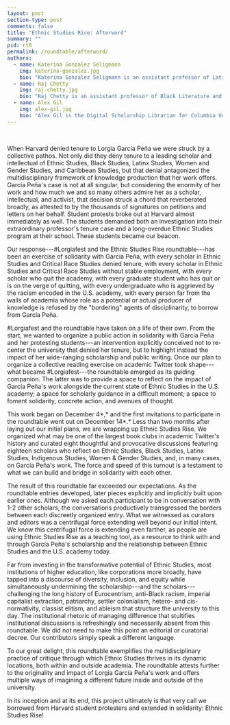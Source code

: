 ```yaml
---
layout: post
section-type: post
comments: false
title: "Ethnic Studies Rise: Afterword"
summary: ""
pid: rt8
permalink: /roundtable/afterword/
authors:
  - name: Katerina Gonzalez Seligmann
    img: katerina-gonzalez.jpg
    bio: "Katerina Gonzalez Seligmann is an assistant professor of Latin American, Caribbean, and U.S. Latinx literature at Emerson College who specializes in Caribbean and Caribbean diaspora literature, history, and social theory. She is currently completing a book about pan-Caribbean discourse in literary magazines produced in English, Spanish, and French. Her essays appear or are forthcoming in <em>South Atlantic Quarterly</em>, <em>MLN</em>, <em>Small Axe</em>, <em>The Global South</em>, and <em>Inti</em>. She co-edited with Clement White a Special Issue on Nicolás Guillén of the <em>C. L. R. James Journal</em> (2015), and she is the translator of <em>Spinning Mill</em> (Cardboard House Press, 2019), a collection of poems by acclaimed Cuban author Legna Rodríguez Iglesias.</em>"
  - name: Raj Chetty
    img: raj-chetty.jpg
    bio: "Raj Chetty is an assistant professor of Black Literature and Culture at San Diego State University who specializes in Caribbean literature with a focus on the Black and African diaspora. He is finishing his first book, <em>“On Refusal and Recognition”: Disparate Blackness in Dominican Literary and Expressive Cultures</em>, and beginning work on a second book, <em>The Entry of the Chorus: Theatrical Legacies of C. L. R. James’s The Black Jacobins</em>. With Amaury Rodríguez he is co-editor of a special issue of <em>The Black Scholar</em> on “Dominican Black Studies,” and his essays appear in <em>Small Axe</em>, <em>Callaloo, Palimpsest: A Journal on Women, Gender, and the Black International, Afro-Hispanic Review, and Meridional: Revista Chilena de Estudios Latinoamericanos</em>."
  - name: Alex Gil
    img: alex-gil.jpg
    bio: "Alex Gil is the Digital Scholarship Librarian for Columbia University. He specializes in techno-social miracles in the humanities and the surrealist poetry of the Caribbean. Some say he is a hummingbird in human form, but those are legends."
---
```


<br>

When Harvard denied tenure to Lorgia García Peña we were struck by a
collective pathos. Not only did they deny tenure to a leading scholar
and intellectual of Ethnic Studies, Black Studies, Latinx Studies, Women
and Gender Studies, and Caribbean Studies, but that denial antagonized
the multidisciplinary framework of knowledge production that her work
offers. García Peña\'s case is not at all singular, but considering the
enormity of her work and how much we and so many others admire her as a
scholar, intellectual, and activist, that decision struck a chord that
reverberated broadly, as attested to by the thousands of signatures on
petitions and letters on her behalf. Student protests broke out at
Harvard almost immediately as well. The students demanded both an
investigation into their extraordinary professor's tenure case and a
long-overdue Ethnic Studies program at their school. These students
became our beacon.

Our response---\#Lorgiafest and the Ethnic Studies Rise roundtable---has
been an exercise of solidarity with García Peña, with every scholar in
Ethnic Studies and Critical Race Studies denied tenure, with every
scholar in Ethnic Studies and Critical Race Studies without stable
employment, with every scholar who quit the academy, with every graduate
student who has quit or is on the verge of quitting, with every
undergraduate who is aggrieved by the racism encoded in the U.S.
academy, with every person far from the walls of academia whose role as
a potential or actual producer of knowledge is refused by the
"bordering" agents of disciplinarity, to borrow from García Peña.

\#Lorgiafest and the roundtable have taken on a life of their own. From
the start, we wanted to organize a public action in solidarity with
García Peña and her protesting students---an intervention explicitly
conceived not to re-center the university that denied her tenure, but to
highlight instead the impact of her wide-ranging scholarship and public
writing. Once our plan to organize a collective reading exercise on
academic Twitter took shape---what became \#Lorgiafest---the roundtable
emerged as its guiding companion. The latter was to provide a space to
reflect on the impact of García Peña's work alongside the current state
of Ethnic Studies in the U.S. academy; a space for scholarly guidance in
a difficult moment; a space to foment solidarity, concrete action, and
avenues of thought.

This work began on December 4*,* and the first invitations to
participate in the roundtable went out on December 14*.* Less than two
months after laying out our initial plans, we are wrapping up Ethnic
Studies Rise. We organized what may be one of the largest book clubs in
academic Twitter\'s history and curated eight thoughtful and provocative
discussions featuring eighteen scholars who reflect on Ethnic Studies,
Black Studies, Latinx Studies, Indigenous Studies, Women & Gender
Studies, and, in many cases, on García Peña's work. The force and speed
of this turnout is a testament to what we can build and bridge in
solidarity with each other.

The result of this roundtable far exceeded our expectations. As the
roundtable entries developed, later pieces explicitly and implicitly
built upon earlier ones. Although we asked each participant to be in
conversation with 1-2 other scholars, the conversations productively
transgressed the borders between each discreetly organized entry. What
we witnessed as curators and editors was a centrifugal force extending
well beyond our initial intent. We know this centrifugal force is
extending even farther, as people are using Ethnic Studies Rise as a
teaching tool, as a resource to think with and through García Peña's
scholarship and the relationship between Ethnic Studies and the U.S.
academy today.

Far from investing in the transformative potential of Ethnic Studies,
most institutions of higher education, like corporations more broadly,
have tapped into a discourse of diversity, inclusion, and equity while
simultaneously undermining the scholarship---and the
scholars---challenging the long history of Eurocentrism, anti-Black
racism, imperial capitalist extraction, patriarchy, settler colonialism,
hetero- and cis-normativity, classist elitism, and ableism that
structure the university to this day. The institutional rhetoric of
managing difference that stultifies institutional discussions is
refreshingly and necessarily absent from this roundtable. We did not
need to make this point an editorial or curatorial decree. Our
contributors simply speak a different language.

To our great delight, this roundtable exemplifies the multidisciplinary
practice of critique through which Ethnic Studies thrives in its dynamic
locations, both within and outside academia. The roundtable attests
further to the originality and impact of Lorgia García Peña's work and
offers multiple ways of imagining a different future inside and outside
of the university.

In its inception and at its end, this project ultimately is that very
call we borrowed from Harvard student protesters and extended in
solidarity: Ethnic Studies Rise!

